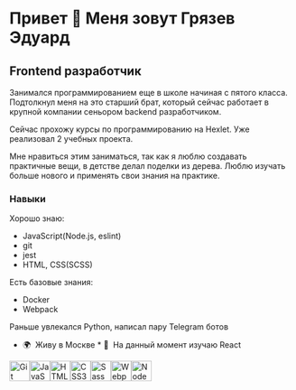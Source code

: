 Привет 👋 Меня зовут Грязев Эдуард 
==============================  

Frontend разработчик 
--------------------  

Занимался программированием еще в школе начиная с пятого класса. Подтолкнул меня на это старший брат, который сейчас работает в крупной компании сеньором backend разработчиком. 

Сейчас прохожу курсы по программированию на Hexlet. Уже реализовал 2 учебных проекта. 

Мне нравиться этим заниматься, так как я люблю создавать практичные вещи, в детстве делал поделки из дерева. Люблю изучать больше нового и применять свои знания на практике. 

### Навыки  

Хорошо знаю: 
* JavaScript(Node.js, eslint)
* git
* jest
* HTML, CSS(SCSS) 

Есть базовые знания:
* Docker
* Webpack

Раньше увлекался Python, написал пару Telegram ботов  


* 🌍  Живу в Москве * 🧠  На данный момент изучаю React



<p align="left"> <a href="https://git-scm.com/" target="_blank" rel="noreferrer"><img src="https://raw.githubusercontent.com/danielcranney/readme-generator/main/public/icons/skills/git-colored.svg" width="36" height="36" alt="Git" /></a><a href="https://developer.mozilla.org/en-US/docs/Web/JavaScript" target="_blank" rel="noreferrer"><img src="https://raw.githubusercontent.com/danielcranney/readme-generator/main/public/icons/skills/javascript-colored.svg" width="36" height="36" alt="JavaScript" /></a><a href="https://developer.mozilla.org/en-US/docs/Glossary/HTML5" target="_blank" rel="noreferrer"><img src="https://raw.githubusercontent.com/danielcranney/readme-generator/main/public/icons/skills/html5-colored.svg" width="36" height="36" alt="HTML5" /></a><a href="https://www.w3.org/TR/CSS/#css" target="_blank" rel="noreferrer"><img src="https://raw.githubusercontent.com/danielcranney/readme-generator/main/public/icons/skills/css3-colored.svg" width="36" height="36" alt="CSS3" /></a><a href="https://sass-lang.com/" target="_blank" rel="noreferrer"><img src="https://raw.githubusercontent.com/danielcranney/readme-generator/main/public/icons/skills/sass-colored.svg" width="36" height="36" alt="Sass" /></a><a href="https://webpack.js.org/" target="_blank" rel="noreferrer"><img src="https://raw.githubusercontent.com/danielcranney/readme-generator/main/public/icons/skills/webpack-colored.svg" width="36" height="36" alt="Webpack" /></a><a href="https://nodejs.org/en/" target="_blank" rel="noreferrer"><img src="https://raw.githubusercontent.com/danielcranney/readme-generator/main/public/icons/skills/nodejs-colored.svg" width="36" height="36" alt="NodeJS" /></a> </p> 
